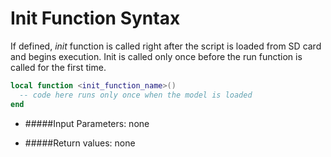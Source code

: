 # Init Function Syntax

If defined, *init* function is called right after the script is loaded from SD card and begins execution. Init is called only once before the run function is called for the first time.

```lua
local function <init_function_name>()
  -- code here runs only once when the model is loaded
end
```

* #####Input Parameters:
none

* #####Return values:
none


